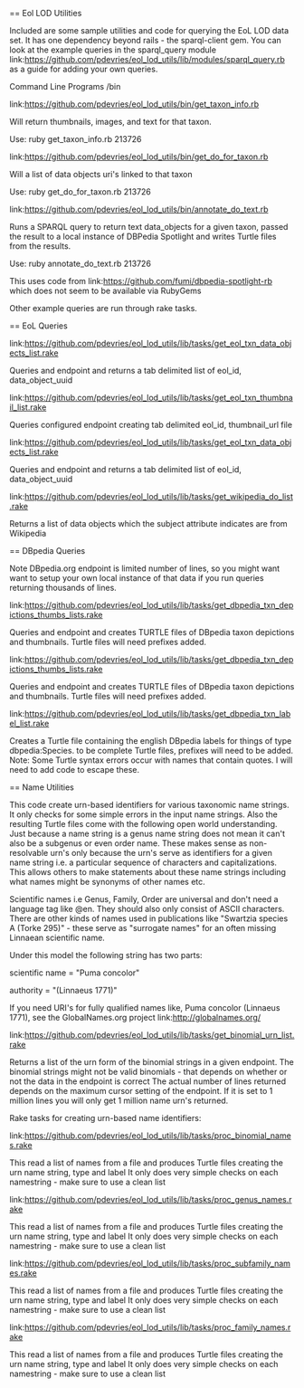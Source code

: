 == Eol LOD Utilities

Included are some sample utilities and code for querying the EoL LOD data set.
It has one dependency beyond rails - the sparql-client gem.
You can look at the example queries in the sparql_query module
link:https://github.com/pdevries/eol_lod_utils/lib/modules/sparql_query.rb
as a guide for adding your own queries.

Command Line Programs /bin

link:https://github.com/pdevries/eol_lod_utils/bin/get_taxon_info.rb

Will return thumbnails, images, and text for that taxon.

Use: ruby get_taxon_info.rb 213726

link:https://github.com/pdevries/eol_lod_utils/bin/get_do_for_taxon.rb

Will a list of data objects uri's linked to that taxon

Use: ruby get_do_for_taxon.rb  213726

link:https://github.com/pdevries/eol_lod_utils/bin/annotate_do_text.rb

Runs a SPARQL query to return text data_objects for a given taxon, passed the result to a local instance of DBPedia Spotlight and writes Turtle files from the results.

Use: ruby annotate_do_text.rb  213726

This uses code from link:https://github.com/fumi/dbpedia-spotlight-rb which does not seem to be available via RubyGems


Other example queries are run through rake tasks.

== EoL Queries

link:https://github.com/pdevries/eol_lod_utils/lib/tasks/get_eol_txn_data_objects_list.rake

Queries and endpoint and returns a tab delimited list of eol_id, data_object_uuid

link:https://github.com/pdevries/eol_lod_utils/lib/tasks/get_eol_txn_thumbnail_list.rake

Queries configured endpoint creating tab delimited eol_id, thumbnail_url file

link:https://github.com/pdevries/eol_lod_utils/lib/tasks/get_eol_txn_data_objects_list.rake

Queries and endpoint and returns a tab delimited list of eol_id, data_object_uuid

link:https://github.com/pdevries/eol_lod_utils/lib/tasks/get_wikipedia_do_list.rake

Returns a list of data objects which the subject attribute indicates are from Wikipedia

== DBpedia Queries

Note DBpedia.org endpoint is limited number of lines, so you might want want to setup your own local instance of that data if you run queries returning thousands of lines.

link:https://github.com/pdevries/eol_lod_utils/lib/tasks/get_dbpedia_txn_depictions_thumbs_lists.rake

Queries and endpoint and creates TURTLE files of DBpedia taxon depictions and thumbnails.
Turtle files will need prefixes added.

link:https://github.com/pdevries/eol_lod_utils/lib/tasks/get_dbpedia_txn_depictions_thumbs_lists.rake

Queries and endpoint and creates TURTLE files of DBpedia taxon depictions and thumbnails.
Turtle files will need prefixes added.

link:https://github.com/pdevries/eol_lod_utils/lib/tasks/get_dbpedia_txn_label_list.rake

Creates a Turtle file containing the english DBpedia labels for things of type dbpedia:Species.
to be complete Turtle files, prefixes will need to be added.
Note: Some Turtle syntax errors occur with names that contain quotes. I will need to add code to escape these.

== Name Utilities

This code create urn-based identifiers for various taxonomic name strings. It only checks for some simple errors in the input name strings.
Also the resulting Turtle files come with the following open world understanding. Just because a name string is a genus name string does not mean it can't also be a subgenus or even order name.
These makes sense as non-resolvable urn's only because the urn's serve as identifiers for a given name string i.e. a particular sequence of characters and capitalizations.
This allows others to make statements about these name strings including what names might be synonyms of other names etc.

Scientific names i.e Genus, Family, Order are universal and don't need a language tag like @en. They should also only consist of ASCII characters.
There are other kinds of names used in publications like "Swartzia species A (Torke 295)" - these serve as "surrogate names" for an often missing Linnaean scientific name.

Under this model the following string has two parts:

scientific name = "Puma concolor"

authority       = "(Linnaeus 1771)"

If you need URI's for fully qualified names like, Puma concolor (Linnaeus 1771), see the GlobalNames.org project link:http://globalnames.org/

link:https://github.com/pdevries/eol_lod_utils/lib/tasks/get_binomial_urn_list.rake

Returns a list of the urn form of the binomial strings in a given endpoint.
The binomial strings might not be valid binomials - that depends on whether or not the data in the endpoint is correct
The actual number of lines returned depends on the maximum cursor setting of the endpoint.
If it is set to 1 million lines you will only get 1 million name urn's returned.

Rake tasks for creating urn-based name identifiers:

link:https://github.com/pdevries/eol_lod_utils/lib/tasks/proc_binomial_names.rake

This read a list of names from a file and produces Turtle files creating the urn name string, type and label
It only does very simple checks on each namestring - make sure to use a clean list

link:https://github.com/pdevries/eol_lod_utils/lib/tasks/proc_genus_names.rake

This read a list of names from a file and produces Turtle files creating the urn name string, type and label
It only does very simple checks on each namestring - make sure to use a clean list

link:https://github.com/pdevries/eol_lod_utils/lib/tasks/proc_subfamily_names.rake

This read a list of names from a file and produces Turtle files creating the urn name string, type and label
It only does very simple checks on each namestring - make sure to use a clean list

link:https://github.com/pdevries/eol_lod_utils/lib/tasks/proc_family_names.rake

This read a list of names from a file and produces Turtle files creating the urn name string, type and label
It only does very simple checks on each namestring - make sure to use a clean list


